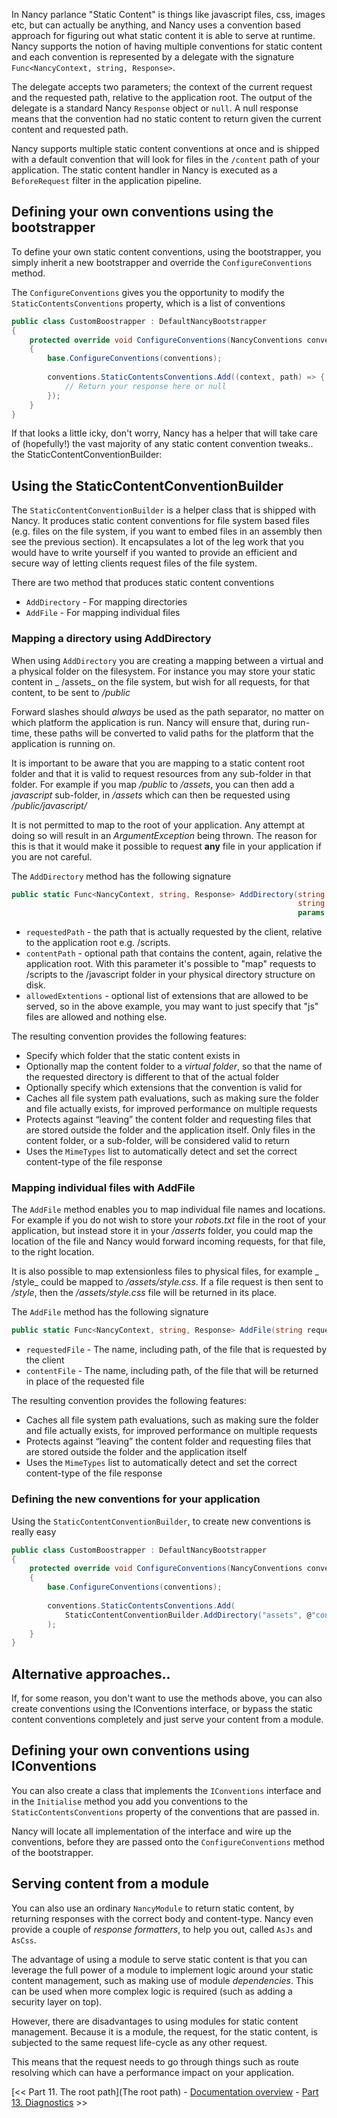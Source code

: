 In Nancy parlance "Static Content" is things like javascript files, css, images etc, but can actually be anything, and Nancy uses a convention based approach for figuring out what static content it is able to serve at runtime. Nancy supports the notion of having multiple conventions for static content and each convention is represented by a delegate with the signature `Func<NancyContext, string, Response>`.

The delegate accepts two parameters; the context of the current request and the requested path, relative to the application root. The output of the delegate is a standard Nancy `Response` object or `null`. A null response means that the convention had no static content to return given the current content and requested path.

Nancy supports multiple static content conventions at once and is shipped with a default convention that will look for files in the `/content` path of your application. The static content handler in Nancy is executed as a `BeforeRequest` filter in the application pipeline.

## Defining your own conventions using the bootstrapper

To define your own static content conventions, using the bootstrapper, you simply inherit a new bootstrapper and override the `ConfigureConventions` method.

The `ConfigureConventions` gives you the opportunity to modify the `StaticContentsConventions` property, which is a list of conventions

```c#
public class CustomBoostrapper : DefaultNancyBootstrapper
{
    protected override void ConfigureConventions(NancyConventions conventions)
    {
        base.ConfigureConventions(conventions);
 
        conventions.StaticContentsConventions.Add((context, path) => {
            // Return your response here or null
        });
    }
}
```
If that looks a little icky, don't worry, Nancy has a helper that will take care of (hopefully!) the vast majority of any static content convention tweaks.. the StaticContentConventionBuilder:

## Using the StaticContentConventionBuilder
The `StaticContentConventionBuilder` is a helper class that is shipped with Nancy. It produces static content conventions for file system based files (e.g. files on the file system, if you want to embed files in an assembly then see the previous section). It encapsulates a lot of the leg work that you would have to write yourself if you wanted to provide an efficient and secure way of letting clients request files of the file system.

There are two method that produces static content conventions
* `AddDirectory` - For mapping directories
* `AddFile` - For mapping individual files

### Mapping a directory using AddDirectory

When using `AddDirectory` you are creating a mapping between a virtual and a physical folder on the filesystem. For instance you may store your static content in _ /assets_ on the file system, but wish for all requests, for that content, to be sent to _/public_

Forward slashes should _always_ be used as the path separator, no matter on which platform the application is run. Nancy will ensure that, during run-time, these paths will be converted to valid paths for the platform that the application is running on.

It is important to be aware that you are mapping to a static content root folder and that it is valid to request resources from any sub-folder in that folder. For example if you map _/public_ to _/assets_, you can then add a _javascript_ sub-folder, in _/assets_ which can then be requested using _/public/javascript/_ 

It is not permitted to map to the root of your application. Any attempt at doing so will result in an _ArgumentException_ being thrown. The reason for this is that it would make it possible to request **any** file in your application if you are not careful.

The `AddDirectory` method has the following signature

```c#
public static Func<NancyContext, string, Response> AddDirectory(string requestedPath, 
                                                                string contentPath = null, 
                                                                params string[] allowedExtensions)
```

* `requestedPath` - the path that is actually requested by the client, relative to the application root e.g. /scripts. 
* `contentPath` - optional path that contains the content, again, relative the application root. With this parameter it's possible to "map" requests to /scripts to the /javascript folder in your physical directory structure on disk.
* `allowedExtentions` - optional list of extensions that are allowed to be served, so in the above example, you may want to just specify that "js" files are allowed and nothing else.

The resulting convention provides the following features:

* Specify which folder that the static content exists in
* Optionally map the content folder to a _virtual folder_, so that the name of the requested directory is different to that of the actual folder
* Optionally specify which extensions that the convention is valid for
* Caches all file system path evaluations, such as making sure the folder and file actually exists, for improved performance on multiple requests
* Protects against “leaving” the content folder and requesting files that are stored outside the folder and the application itself. Only files in the content folder, or a sub-folder, will be considered valid to return
* Uses the `MimeTypes` list to automatically detect and set the correct content-type of the file response

### Mapping individual files with AddFile

The `AddFile` method enables you to map individual file names and locations. For example if you do not wish to store your _robots.txt_ file in the root of your application, but instead store it in your _/asserts_ folder, you could map the location of the file and Nancy would forward incoming requests, for that file, to the right location.

It is also possible to map extensionless files to physical files, for example _ /style_ could be mapped to _/assets/style.css_. If a file request is then sent to _/style_, then the _/assets/style.css_ file will be returned in its place.

The `AddFile` method has the following signature

```c#
public static Func<NancyContext, string, Response> AddFile(string requestedFile, string contentFile)
```

* `requestedFile` - The name, including path, of the file that is requested by the client
* `contentFile` - The name, including path, of the file that will be returned in place of the requested file

The resulting convention provides the following features:

* Caches all file system path evaluations, such as making sure the folder and file actually exists, for improved performance on multiple requests
* Protects against “leaving” the content folder and requesting files that are stored outside the folder and the application itself
* Uses the `MimeTypes` list to automatically detect and set the correct content-type of the file response

### Defining the new conventions for your application

Using the `StaticContentConventionBuilder`, to create new conventions is really easy

```c#
public class CustomBoostrapper : DefaultNancyBootstrapper
{
    protected override void ConfigureConventions(NancyConventions conventions)
    {
        base.ConfigureConventions(conventions);
  
        conventions.StaticContentsConventions.Add(
            StaticContentConventionBuilder.AddDirectory("assets", @"contentFolder/subFolder")
        );
    }
}
```
## Alternative approaches..

If, for some reason, you don't want to use the methods above, you can also create conventions using the IConventions interface, or bypass the static content conventions completely and just serve your content from a module.

## Defining your own conventions using IConventions

You can also create a class that implements the `IConventions` interface and in the `Initialise` method you add you conventions to the `StaticContentsConventions` property of the conventions that are passed in.

Nancy will locate all implementation of the interface and wire up the conventions, before they are passed onto the `ConfigureConventions` method of the bootstrapper.

## Serving content from a module

You can also use an ordinary `NancyModule` to return static content, by returning responses with the correct body and content-type. Nancy even provide a couple of _response formatters_, to help you out, called `AsJs` and `AsCss`.

The advantage of using a module to serve static content is that you can leverage the full power of a module to implement logic around your static content management, such as making use of module _dependencies_. This can be used when more complex logic is required (such as adding a security layer on top).

However, there are disadvantages to using modules for static content management. Because it is a module, the request, for the static content, is subjected to the same request life-cycle as any other request.

This means that the request needs to go through things such as route resolving which can have a performance impact on your application.

[<< Part 11. The root path](The root path) - [Documentation overview](Documentation) - [Part 13. Diagnostics](Diagnostics) >>